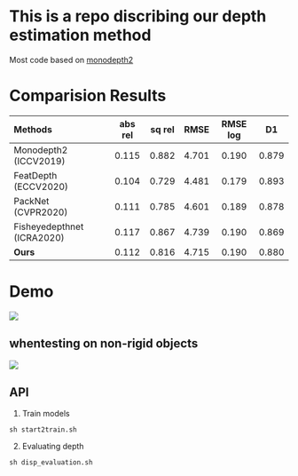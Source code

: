 # This is a repo discribing our depth estimation method
 Most code based on [monodepth2](https://github.com/nianticlabs/monodepth2)
# Comparision Results

| Methods    | abs rel | sq rel | RMSE  | RMSE log | D1 |
| :----------- | :-----: | :----: | :---: | :------: | :--------: |
| Monodepth2 (ICCV2019) | 0.115   | 0.882  | 4.701 | 0.190    | 0.879      |
| FeatDepth (ECCV2020) | 0.104 | 0.729 | 4.481 | 0.179 | 0.893|
| PackNet (CVPR2020) | 0.111 | 0.785 | 4.601 | 0.189 | 0.878 |
| Fisheyedepthnet (ICRA2020) | 0.117 | 0.867 | 4.739 | 0.190 | 0.869 |
| **Ours** | 0.112 | 0.816 | 4.715 | 0.190 | 0.880 |

# Demo
![](demo1.gif)
## whentesting on non-rigid objects
![](pedestrians.gif)
## API
1. Train models

```
sh start2train.sh
```

2. Evaluating depth
```
sh disp_evaluation.sh
```


